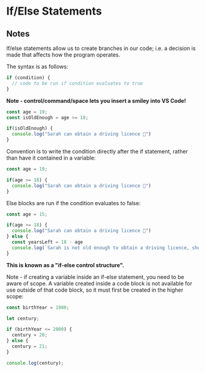 # If/Else Statements

## Notes

If/else statements allow us to create branches in our code; i.e. a decision is made that affects how the program operates.

The syntax is as follows:

```javascript
if (condition) {
  // code to be run if condition evaluates to true
}
```

__Note - control/command/space lets you insert a smiley into VS Code!__

```javascript
const age = 19;
const isOldEnough = age >= 18;

if(isOldEnough) {
  console.log("Sarah can obtain a driving licence 🚗")
}
```

Convention is to write the condition directly after the if statement, rather than have it contained in a variable:

```javascript
const age = 19;

if(age >= 18) {
  console.log("Sarah can obtain a driving licence 🚗")
}
```

Else blocks are run if the condition evaluates to false:

```javascript
const age = 15;

if(age >= 18) {
  console.log("Sarah can obtain a driving licence 🚗")
} else {
  const yearsLeft = 18 - age
  console.log(`Sarah is not old enough to obtain a driving licence, she must wait another ${yearsLeft} years 😭`)
}
```

__This is known as a "if-else control structure".__

Note - if creating a variable inside an if-else statement, you need to be aware of scope. A variable created inside a code block is not available for use outside of that code block, so it must first be created in the higher scope:

```javascript
const birthYear = 1980;

let century;

if (birthYear <= 2000) {
  century = 20;
} else {
  century = 21;
}

console.log(century);
```
